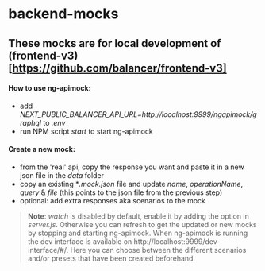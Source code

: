 # backend-mocks

## These mocks are for local development of (frontend-v3)[https://github.com/balancer/frontend-v3]

#### How to use ng-apimock:

- add _NEXT_PUBLIC_BALANCER_API_URL=http://localhost:9999/ngapimock/graphql_ to _.env_
- run NPM script _start_ to start ng-apimock

#### Create a new mock:

- from the 'real' api, copy the response you want and paste it in a new json file in the _data_
  folder
- copy an existing \*_.mock.json_ file and update _name_, _operationName_, _query_ & _file_ (this
  points to the json file from the previous step)
- optional: add extra responses aka scenarios to the mock

> **Note**: _watch_ is disabled by default, enable it by adding the option in _server.js_. Otherwise
> you can refresh to get the updated or new mocks by stopping and starting ng-apimock.
When ng-apimock is running the dev interface is available on http://localhost:9999/dev-interface/#/.
Here you can choose between the different scenarios and/or presets that have been created
beforehand.